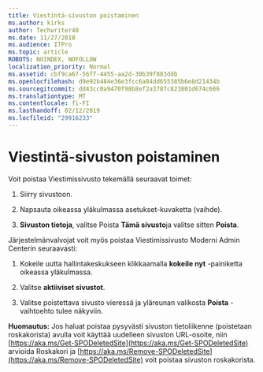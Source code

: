 ```yaml
---
title: Viestintä-sivuston poistaminen
ms.author: kirks
author: Techwriter40
ms.date: 11/27/2018
ms.audience: ITPro
ms.topic: article
ROBOTS: NOINDEX, NOFOLLOW
localization_priority: Normal
ms.assetid: cbf9ca67-56ff-4455-aa2d-30b39f883ddb
ms.openlocfilehash: d9e92b484e36e3fcc6a84dd655385b6e8d21434b
ms.sourcegitcommit: dd43cc0a9470f98b8ef2a3787c823801d674c666
ms.translationtype: MT
ms.contentlocale: fi-FI
ms.lasthandoff: 02/12/2019
ms.locfileid: "29916233"
---
```

# <a name="delete-a-communication-site"></a>Viestintä-sivuston poistaminen

Voit poistaa Viestimissivusto tekemällä seuraavat toimet: 
  
1. Siirry sivustoon. 
  
2. Napsauta oikeassa yläkulmassa asetukset-kuvaketta (vaihde). 
  
3. **Sivuston tietoja**, valitse Poista **Tämä sivusto**ja valitse sitten **Poista**. 
  
Järjestelmänvalvojat voit myös poistaa Viestimissivusto Moderni Admin Centerin seuraavasti: 
  
1. Kokeile uutta hallintakeskukseen klikkaamalla **kokeile nyt** -painiketta oikeassa yläkulmassa. 
  
2. Valitse **aktiiviset sivustot**. 
  
3. Valitse poistettava sivusto vieressä ja yläreunan valikosta **Poista** -vaihtoehto tulee näkyviin. 
  
 **Huomautus:** Jos haluat poistaa pysyvästi sivuston tietoliikenne (poistetaan roskakorista) avulla voit käyttää uudelleen sivuston URL-osoite, niin [https://aka.ms/Get-SPODeletedSite](https://aka.ms/Get-SPODeletedSite) arvioida Roskakori ja [https://aka.ms/Remove-SPODeletedSite](https://aka.ms/Remove-SPODeletedSite) voit poistaa sivuston roskakorista. 
  

